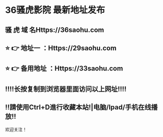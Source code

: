 # 36骚虎影院 最新地址发布 
## 骚 虎 域 名Https://36saohu.com
## ⭐️ 👉 地址一 ：Https://29saohu.com
## ⭐️ 👉 备用地址 ：Https://33saohu.com
## ‼️‼️长按复制到浏览器里面访问以上网址‼️‼️
## ‼️請使用Ctrl+D進行收藏本站!|电脑/Ipad/手机在线播放‼️
欢迎关注！
